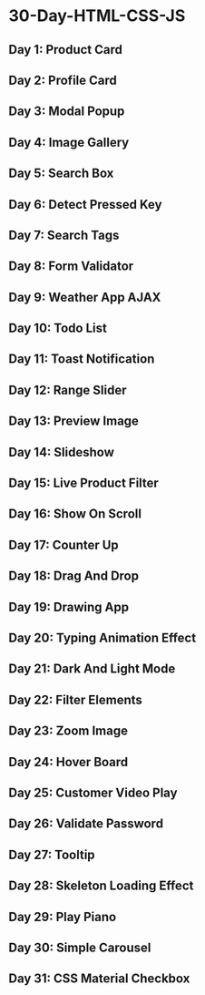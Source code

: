 # 30-Day-HTML-CSS-JS
## Day 1: Product Card
## Day 2: Profile Card
## Day 3: Modal Popup
## Day 4: Image Gallery
## Day 5: Search Box
## Day 6: Detect Pressed Key
## Day 7: Search Tags
## Day 8: Form Validator
## Day 9: Weather App AJAX
## Day 10: Todo List
## Day 11: Toast Notification
## Day 12: Range Slider
## Day 13: Preview Image
## Day 14: Slideshow
## Day 15: Live Product Filter
## Day 16: Show On Scroll
## Day 17: Counter Up
## Day 18: Drag And Drop
## Day 19: Drawing App
## Day 20: Typing Animation Effect
## Day 21: Dark And Light Mode
## Day 22: Filter Elements
## Day 23: Zoom Image
## Day 24: Hover Board
## Day 25: Customer Video Play
## Day 26: Validate Password
## Day 27: Tooltip
## Day 28: Skeleton Loading Effect
## Day 29: Play Piano
## Day 30: Simple Carousel
## Day 31: CSS Material Checkbox